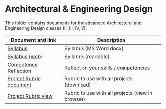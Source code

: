 # Architectural & Engineering Design

This folder contains documents for the advanced Architectural and Engineering Design classes (II, III, IV, V).

Document and link | Description
----------------- | -----------
[Syllabus](https://github.com/MichaelTMiyoshi/LearningWithMiyoshi/blob/main/ArchAndEngrDes/2026EngineeringSyllabus.docx) | Syllabus (MS Word docx)
[Syllabus (web)](https://github.com/MichaelTMiyoshi/LearningWithMiyoshi/blob/main/ArchAndEngrDes/ENGRSyllabus.md) | Syllabus (readable)
[Competency Reflection](https://github.com/MichaelTMiyoshi/LearningWithMiyoshi/blob/main/ArchAndEngrDes/CompetenciesReflection-ArchitecturalAndEngineeringDesign.docx) | Reflect on your skills / competencies
[Project Rubric document](https://github.com/MichaelTMiyoshi/LearningWithMiyoshi/blob/main/_CommonDocuments/Rubric-AdvancedDesignDoc.docx) | Rubric to use with all projects (download)
[Project Rubric view](https://github.com/MichaelTMiyoshi/LearningWithMiyoshi/blob/main/_CommonDocuments/Rubric-AdvancedDesignDoc.md) | Rubric to use with all projects (view in browser)
